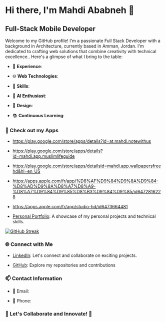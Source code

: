 # Hi there, I'm Mahdi Ababneh 👋
 
## Full-Stack Mobile Developer
 
Welcome to my GitHub profile! I'm a passionate Full Stack Developer with a background in Architecture, currently based in Amman, Jordan. I'm dedicated to crafting web solutions that combine creativity with technical excellence.. Here's a glimpse of what I bring to the table:
 
- 🔭 **Experience**: 
 
- 🌐 **Web Technologies**: 
 
- 🌟 **Skills**:
 
- 🤖 **AI Enthusiast**: 
 
- 🎨 **Design**: 
 
- 📚 **Continuous Learning**: 

 
### 🚀 Check out my Apps
 
- https://play.google.com/store/apps/details?id=at.mahdi.notewithus
- https://play.google.com/store/apps/details?id=mahdi.app.muslimlifeguide
- https://play.google.com/store/apps/detailsid=mahdi.app.wallpapersfreehd&hl=en_US
- https://apps.apple.com/fr/app/%D8%AF%D9%84%D9%8A%D9%84-%D8%AD%D9%8A%D8%A7%D8%A9-%D8%A7%D9%84%D9%85%D8%B3%D9%84%D9%85/id6472816228
- https://apps.apple.com/fr/app/studio-hd/id6473664481
 
- [Personal Portfolio](https://ibraheem-areeda.github.io/Personal-Portfolio/): A showcase of my personal projects and technical skills.
 
 
[![GitHub Streak](https://streak-stats.demolab.com/?user=ibraheem-areeda)](https://git.io/streak-stats)
 
### 🌐 Connect with Me
 
- [LinkedIn](https://www.linkedin.com/in/ibraheem-areeda/): Let's connect and collaborate on exciting projects.
 
- [GitHub](https://github.com/MahdiAbabne): Explore my repositories and contributions
 
### 📫 Contact Information
 
- 📧 Email:
 
- 📱 Phone:
 
### 🌟 Let's Collaborate and Innovate! 🌟
